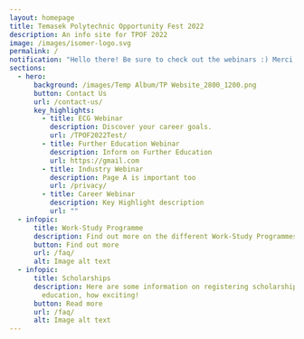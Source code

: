```yaml
---
layout: homepage
title: Temasek Polytechnic Opportunity Fest 2022
description: An info site for TPOF 2022
image: /images/isomer-logo.svg
permalink: /
notification: "Hello there! Be sure to check out the webinars :) Merci Beaucoup "
sections:
  - hero:
      background: /images/Temp Album/TP Website_2800_1200.png
      button: Contact Us
      url: /contact-us/
      key_highlights:
        - title: ECG Webinar
          description: Discover your career goals.
          url: /TPOF2022Test/
        - title: Further Education Webinar
          description: Inform on Further Education
          url: https://gmail.com
        - title: Industry Webinar
          description: Page A is important too
          url: /privacy/
        - title: Career Webinar
          description: Key Highlight description
          url: ""
  - infopic:
      title: Work-Study Programme
      description: Find out more on the different Work-Study Programmes available to you!
      button: Find out more
      url: /faq/
      alt: Image alt text
  - infopic:
      title: Scholarships
      description: Here are some information on registering scholarships for further
        education, how exciting!
      button: Read more
      url: /faq/
      alt: Image alt text
---
```

